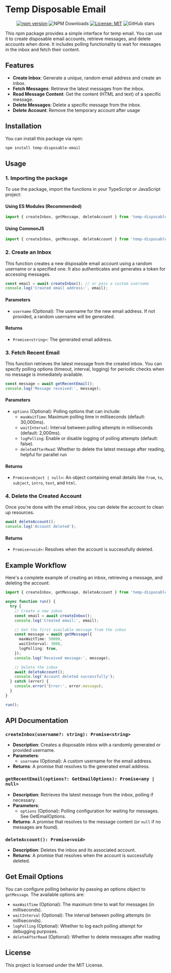 # Temp Disposable Email

<span align="center">

[![npm version](https://badge.fury.io/js/temp-disposable-email.svg)](https://www.npmjs.com/package/gmail-tester)
![NPM Downloads](https://img.shields.io/npm/d18m/temp-disposable-email)
[![License: MIT](https://img.shields.io/badge/License-MIT-yellow.svg)](https://opensource.org/licenses/MIT)
![GitHub stars](https://img.shields.io/github/stars/pirasanthan-jesugeevegan/temp-disposable-email?style=social)

</span>

This npm package provides a simple interface for temp email. You can use it to create disposable email accounts, retrieve messages, and delete accounts when done. It includes polling functionality to wait for messages in the inbox and fetch their content.

## Features

- **Create Inbox**: Generate a unique, random email address and create an inbox.
- **Fetch Messages**: Retrieve the latest messages from the inbox.
- **Read Message Content**: Get the content (HTML and text) of a specific message.
- **Delete Messages**: Delete a specific message from the inbox.
- **Delete Account**: Remove the temporary account after usage

## Installation

You can install this package via npm:

```bash
npm install temp-disposable-email
```

## Usage

### 1\. Importing the package

To use the package, import the functions in your TypeScript or JavaScript project:

#### Using ES Modules (Recommended)

```typescript
import { createInbox, getMessage, deleteAccount } from 'temp-disposable-email';
```

#### Using CommonJS

```javascript
import { createInbox, getMessage, deleteAccount } from 'temp-disposable-email';
```

### 2\. Create an Inbox

This function creates a new disposable email account using a random username or a specified one. It also authenticates and generates a token for accessing messages.

```typescript
const email = await createInbox(); // or pass a custom username
console.log('Created email address:', email);
```

#### Parameters

- `username` (Optional): The username for the new email address. If not provided, a random username will be generated.

#### Returns

- `Promise<string>`: The generated email address.

### 3\. Fetch Recent Email

This function retrieves the latest message from the created inbox. You can specify polling options (timeout, interval, logging) for periodic checks when no message is immediately available.

```typescript
const message = await getRecentEmail();
console.log('Message received:', message);
```

#### Parameters

- `options` (Optional): Polling options that can include:
  - `maxWaitTime`: Maximum polling time in milliseconds (default: 30,000ms).
  - `waitInterval`: Interval between polling attempts in milliseconds (default: 2,000ms).
  - `logPolling`: Enable or disable logging of polling attempts (default: false).
  - `deleteAfterRead`: Whether to delete the latest message after reading, helpful for parallel run

#### Returns

- `Promise<object | null>`: An object containing email details like `from`, `to`, `subject`, `intro`, `text`, and `html`.

### 4\. Delete the Created Account

Once you're done with the email inbox, you can delete the account to clean up resources.

```typescript
await deleteAccount();
console.log('Account deleted');
```

#### Returns

- `Promise<void>`: Resolves when the account is successfully deleted.

## Example Workflow

Here's a complete example of creating an inbox, retrieving a message, and deleting the account:

```typescript
import { createInbox, getMessage, deleteAccount } from 'temp-disposable-email';

async function run() {
  try {
    // Create a new inbox
    const email = await createInbox();
    console.log('Created email:', email);

    // Get the first available message from the inbox
    const message = await getMessage({
      maxWaitTime: 50000,
      waitInterval: 3000,
      logPolling: true,
    });
    console.log('Received message:', message);

    // Delete the inbox
    await deleteAccount();
    console.log('Account deleted successfully');
  } catch (error) {
    console.error('Error:', error.message);
  }
}

run();
```

## API Documentation

### `createInbox(username?: string): Promise<string>`

- **Description**: Creates a disposable inbox with a randomly generated or provided username.
- **Parameters**:
  - `username` (Optional): A custom username for the email address.
- **Returns**: A promise that resolves to the generated email address.

### `getRecentEmail(options?: GetEmailOptions): Promise<any | null>`

- **Description**: Retrieves the latest message from the inbox, polling if necessary.
- **Parameters**:
  - `options` (Optional): Polling configuration for waiting for messages. See GetEmailOptions.
- **Returns**: A promise that resolves to the message content (or `null` if no messages are found).

### `deleteAccount(): Promise<void>`

- **Description**: Deletes the inbox and its associated account.
- **Returns**: A promise that resolves when the account is successfully deleted.

## Get Email Options

You can configure polling behavior by passing an options object to `getMessage`. The available options are:

- `maxWaitTime` (Optional): The maximum time to wait for messages (in milliseconds).
- `waitInterval` (Optional): The interval between polling attempts (in milliseconds).
- `logPolling` (Optional): Whether to log each polling attempt for debugging purposes.
- `deleteAfterRead` (Optional): Whether to delete messages after reading

## License

This project is licensed under the MIT License.
